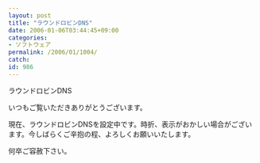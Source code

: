 ```yaml
---
layout: post
title: "ラウンドロビンDNS"
date: 2006-01-06T03:44:45+09:00
categories:
- ソフトウェア
permalink: /2006/01/1004/
catch: 
id: 986
---
```

ラウンドロビンDNS
<!--more-->
いつもご覧いただきありがとうございます。

現在、ラウンドロビンDNSを設定中です。時折、表示がおかしい場合がございます。今しばらくご辛抱の程、よろしくお願いいたします。

何卒ご容赦下さい。